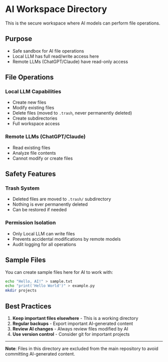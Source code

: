 # AI Workspace Directory

This is the secure workspace where AI models can perform file operations.

## Purpose

- Safe sandbox for AI file operations
- Local LLM has full read/write access here
- Remote LLMs (ChatGPT/Claude) have read-only access

## File Operations

### Local LLM Capabilities
- Create new files
- Modify existing files
- Delete files (moved to `.trash`, never permanently deleted)
- Create subdirectories
- Full workspace access

### Remote LLMs (ChatGPT/Claude)
- Read existing files
- Analyze file contents
- Cannot modify or create files

## Safety Features

### Trash System
- Deleted files are moved to `.trash/` subdirectory
- Nothing is ever permanently deleted
- Can be restored if needed

### Permission Isolation
- Only Local LLM can write files
- Prevents accidental modifications by remote models
- Audit logging for all operations

## Sample Files

You can create sample files here for AI to work with:

```bash
echo "Hello, AI!" > sample.txt
echo "print('Hello World')" > example.py
mkdir projects
```

## Best Practices

1. **Keep important files elsewhere** - This is a working directory
2. **Regular backups** - Export important AI-generated content
3. **Review AI changes** - Always review files modified by AI
4. **Use version control** - Consider git for important projects

---

**Note**: Files in this directory are excluded from the main repository to avoid committing AI-generated content.